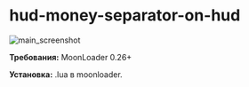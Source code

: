 # hud-money-separator-on-hud
![main_screenshot](https://i.imgur.com/rGvCHvk.jpg)

**Требования:** MoonLoader 0.26+

**Установка:** .lua в moonloader.

